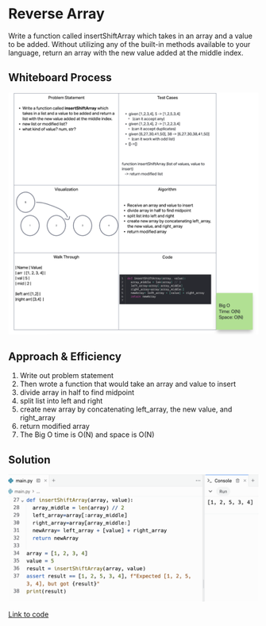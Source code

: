 
# Reverse Array

Write a function called insertShiftArray which takes in an array and a value to be added. Without utilizing any of the built-in methods available to your language, return an array with the new value added at the middle index.

## Whiteboard Process
<!-- Embedded whiteboard image -->
![Whiteboard Image](whiteboard2.png)

## Approach & Efficiency

1. Write out problem statement
2. Then wrote a function that would take an array and value to insert
3. divide array in half to find midpoint
4. split list into left and right
5. create new array by concatenating left_array, the new value, and right_array
6. return modified array
7. The Big O time is O(N) and space is O(N)


## Solution

![Solution Image](solution2.png)

[Link to code](https://replit.com/@XinDeng/code-challenges-401)
